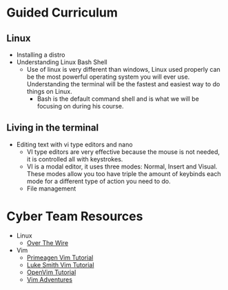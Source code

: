 # Guided Curriculum
## Linux
* Installing a distro
* Understanding Linux Bash Shell
  * Use of linux is very different than windows, Linux used properly can be the most powerful operating system you will ever use. Understanding the terminal will be the fastest and easiest way to do things on Linux.
    * Bash is the default command shell and is what we will be focusing on during his course.
## Living in the terminal
* Editing text with vi type editors and nano
  * VI type editors are very effective because the mouse is not needed, it is controlled all with keystrokes.
  * VI is a modal editor, it uses three modes: Normal, Insert and Visual. These modes allow you too have triple the amount of keybinds each mode for a different type of action you need to do.
  * File management

# Cyber Team Resources
* Linux
  * [Over The Wire](https://overthewire.org/wargames "Over The Wire (Bandit)")
* Vim
  * [Primeagen Vim Tutorial](https://www.youtube.com/watch?v=H3o4l4GVLW0 "Primagen Vim Tutorial Series")
  * [Luke Smith Vim Tutorial](https://www.youtube.com/watch?v=d8XtNXutVto&t "Luke Smith VimTutor Walkthrough")
  * [OpenVim Tutorial](https://www.openvim.com/ "OpenVim")
  * [Vim Adventures](https://vim-adventures.com/ "Vim Adventures")

